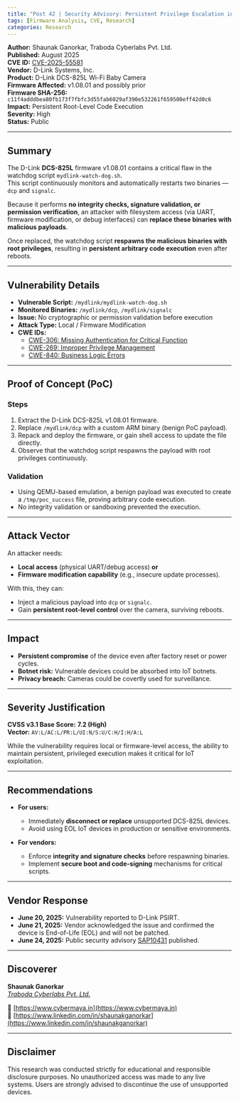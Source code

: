 ```yaml
---
title: "Post 42 | Security Advisory: Persistent Privilege Escalation in D-Link DCS-825L Firmware (CVE-2025-55581)"
tags: [Firmware Analysis, CVE, Research]
categories: Research
---
```


**Author:** Shaunak Ganorkar, Traboda Cyberlabs Pvt. Ltd.  
**Published:** August 2025  
**CVE ID:** [CVE-2025-55581](https://cve.mitre.org/cgi-bin/cvename.cgi?name=CVE-2025-55581)  
**Vendor:** D-Link Systems, Inc.  
**Product:** D-Link DCS-825L Wi-Fi Baby Camera  
**Firmware Affected:** v1.08.01 and possibly prior  
**Firmware SHA-256:** `c11f4adddbea80fb173f7fbfc3d55fab6029af390e532261f659500eff42d0c6`  
**Impact:** Persistent Root-Level Code Execution  
**Severity:** High  
**Status:** Public  

---

## Summary

The D-Link **DCS-825L** firmware v1.08.01 contains a critical flaw in the watchdog script `mydlink-watch-dog.sh`.  
This script continuously monitors and automatically restarts two binaries — `dcp` and `signalc`.  

Because it performs **no integrity checks, signature validation, or permission verification**, an attacker with filesystem access (via UART, firmware modification, or debug interfaces) can **replace these binaries with malicious payloads**.  

Once replaced, the watchdog script **respawns the malicious binaries with root privileges**, resulting in **persistent arbitrary code execution** even after reboots.

---

## Vulnerability Details

- **Vulnerable Script:** `/mydlink/mydlink-watch-dog.sh`  
- **Monitored Binaries:** `/mydlink/dcp`, `/mydlink/signalc`  
- **Issue:** No cryptographic or permission validation before execution  
- **Attack Type:** Local / Firmware Modification  
- **CWE IDs:**  
  - [CWE-306: Missing Authentication for Critical Function](https://cwe.mitre.org/data/definitions/306.html)  
  - [CWE-269: Improper Privilege Management](https://cwe.mitre.org/data/definitions/269.html)  
  - [CWE-840: Business Logic Errors](https://cwe.mitre.org/data/definitions/840.html)

---

## Proof of Concept (PoC)

### **Steps**
1. Extract the D-Link DCS-825L v1.08.01 firmware.  
2. Replace `/mydlink/dcp` with a custom ARM binary (benign PoC payload).  
3. Repack and deploy the firmware, or gain shell access to update the file directly.  
4. Observe that the watchdog script respawns the payload with root privileges continuously.

### **Validation**
- Using QEMU-based emulation, a benign payload was executed to create a `/tmp/poc_success` file, proving arbitrary code execution.  
- No integrity validation or sandboxing prevented the execution.

---

## Attack Vector

An attacker needs:
- **Local access** (physical UART/debug access) **or**
- **Firmware modification capability** (e.g., insecure update processes).

With this, they can:
- Inject a malicious payload into `dcp` or `signalc`.  
- Gain **persistent root-level control** over the camera, surviving reboots.

---

## Impact

- **Persistent compromise** of the device even after factory reset or power cycles.  
- **Botnet risk:** Vulnerable devices could be absorbed into IoT botnets.  
- **Privacy breach:** Cameras could be covertly used for surveillance.

---

## Severity Justification

**CVSS v3.1 Base Score:** **7.2 (High)**  
**Vector:** `AV:L/AC:L/PR:L/UI:N/S:U/C:H/I:H/A:L`

While the vulnerability requires local or firmware-level access, the ability to maintain persistent, privileged execution makes it critical for IoT exploitation.

---

## Recommendations

- **For users:**  
  - Immediately **disconnect or replace** unsupported DCS-825L devices.  
  - Avoid using EOL IoT devices in production or sensitive environments.

- **For vendors:**  
  - Enforce **integrity and signature checks** before respawning binaries.  
  - Implement **secure boot and code-signing** mechanisms for critical scripts.

---

## Vendor Response

- **June 20, 2025:** Vulnerability reported to D-Link PSIRT.  
- **June 21, 2025:** Vendor acknowledged the issue and confirmed the device is End-of-Life (EOL) and will not be patched.  
- **June 24, 2025:** Public security advisory [SAP10431](https://supportannouncement.us.dlink.com/security/publication.aspx?name=SAP10431) published.  

---

## Discoverer

**Shaunak Ganorkar**  
*[Traboda Cyberlabs Pvt. Ltd.](https://traboda.com/)*  

🔗 [https://www.cybermaya.in](https://www.cybermaya.in)  
🔗 [https://www.linkedin.com/in/shaunakganorkar](https://www.linkedin.com/in/shaunakganorkar)

---

## Disclaimer

This research was conducted strictly for educational and responsible disclosure purposes. No unauthorized access was made to any live systems. Users are strongly advised to discontinue the use of unsupported devices.